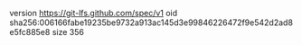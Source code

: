 version https://git-lfs.github.com/spec/v1
oid sha256:006166fabe19235be9732a913ac145d3e99846226472f9e542d2ad8e5fc885e8
size 356
